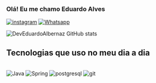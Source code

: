 
### Olá! Eu me chamo Eduardo Alves

[![instagram](https://img.shields.io/badge/Instagram-E4405F?style=for-the-badge&logo=instagram&logoColor=white)](https://www.instagram.com/eduh_ai/)
[![Whatsapp](https://img.shields.io/badge/WhatsApp-25D366?style=for-the-badge&logo=whatsapp&logoColor=white)](https://wa.me/5551982077449)

![DevEduardoAlbernaz GitHub stats](https://github-readme-stats.vercel.app/api?username=DevEduardoAlbernaz&show_icons=true&theme=dracula)

## Tecnologias que uso no meu dia a dia
<div>
<br/>
<img alt="Java" src="[https://img.shields.io/badge/Java-ED8B00?style=for-the-badge&logo=openjdk&logoColor=white](https://img.shields.io/badge/Java-ED8B00?style=for-the-badge&logo=openjdk&logoColor=white)
">
<img alt="Spring" src="https://img.shields.io/badge/Spring-6DB33F?style=for-the-badge&logo=spring&logoColor=white">
<img alt="postgresql" src="https://img.shields.io/badge/PostgreSQL-316192?style=for-the-badge&logo=postgresql&logoColor=white">
<img alt="git" src="https://img.shields.io/badge/GIT-E44C30?style=for-the-badge&logo=git&logoColor=white
">
</div>

